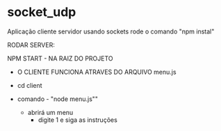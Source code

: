 # socket_udp
Aplicação cliente servidor usando sockets
rode o comando 
       "npm instal"

RODAR SERVER:

NPM START - NA RAIZ DO PROJETO

- O CLIENTE  FUNCIONA ATRAVES DO ARQUIVO menu.js

- cd client
- comando - "node menu.js""
  - abrirá um menu
    - digite 1
         e siga as instruções
